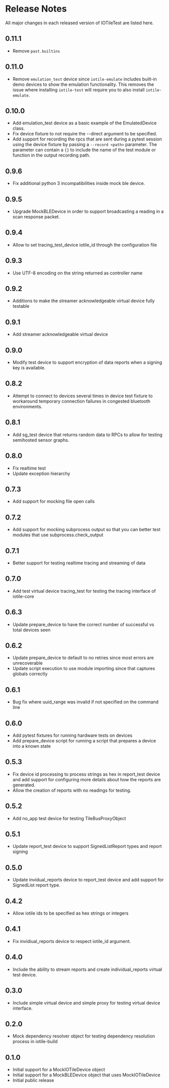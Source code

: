 # Release Notes

All major changes in each released version of IOTileTest are listed here.


## 0.11.1

- Remove `past.builtins`


## 0.11.0

- Remove `emulation_test` device since `iotile-emulate` includes built-in
  demo devices to show the emulation functionality.  This removes the issue
  where installing `iotile-test` will require you to also install 
  `iotile-emulate`.

## 0.10.0

- Add emulation_test device as a basic example of the EmulatedDevice class.
- Fix device fixture to not require the --direct argument to be specified.
- Add support for recording the rpcs that are sent during a pytest session
  using the device fixture by passing a `--record <path>` parameter.  The
  parameter can contain a `{}` to include the name of the test module or
  function in the output recording path.

## 0.9.6

- Fix additional python 3 incompatibilities inside mock ble device.

## 0.9.5

- Upgrade MockBLEDevice in order to support broadcasting a reading in a 
  scan response packet.

## 0.9.4

- Allow to set tracing_test_device iotile_id through the configuration file

## 0.9.3

- Use UTF-8 encoding on the string returned as controller name

## 0.9.2

- Additions to make the streamer acknowledgeable virtual device fully testable

## 0.9.1

- Add streamer acknowledgeable virtual device

## 0.9.0

- Modify test device to support encryption of data reports when a signing key
  is available.

## 0.8.2

- Attempt to connect to devices several times in device test fixture to workaround
  temporary connection failures in congested bluetooth environments.

## 0.8.1

- Add sg_test device that returns random data to RPCs to allow for testing semihosted
  sensor graphs.

## 0.8.0

- Fix realtime test
- Update exception hierarchy

## 0.7.3

- Add support for mocking file open calls

## 0.7.2

- Add support for mocking subprocess output so that you can better test modules that
  use subprocess.check_output

## 0.7.1

- Better support for testing realtime tracing and streaming of data

## 0.7.0

- Add test virtual device tracing_test for testing the tracing interface of iotile-core

## 0.6.3

- Update prepare_device to have the correct number of successful vs total devices seen

## 0.6.2

- Update prepare_device to default to no retries since most errors are unrecoverable
- Update script execution to use module importing since that captures globals correctly

## 0.6.1

- Bug fix where uuid_range was invalid if not specified on the command line

## 0.6.0

- Add pytest fixtures for running hardware tests on devices
- Add prepare_device script for running a script that prepares a device into a
  known state

## 0.5.3

- Fix device id processing to process strings as hex in report_test device and
  add support for configuring more details about how the reports are generated.
- Allow the creation of reports with no readings for testing.

## 0.5.2

- Add no_app test device for testing TileBusProxyObject

## 0.5.1

- Update report_test device to support SignedListReport types and report signing

## 0.5.0

- Update invidual_reports device to report_test device and add support for SignedList
  report type.

## 0.4.2

- Allow iotile ids to be specified as hex strings or integers

## 0.4.1

- Fix invidiual_reports device to respect iotile_id argument.

## 0.4.0

- Include the ability to stream reports and create individual_reports virtual
  test device.

## 0.3.0

- Include simple virtual device and simple proxy for testing virtual device
  interface.

## 0.2.0

- Mock dependency resolver object for testing dependency resolution process
  in iotile-build

## 0.1.0

- Initial support for a MockIOTileDevice object
- Initial support for a MockBLEDevice object that uses MockIOTileDevice
- Initial public release
